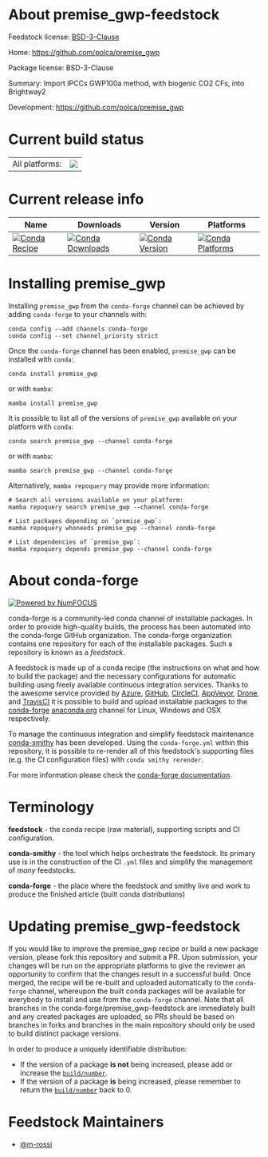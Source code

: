 About premise_gwp-feedstock
===========================

Feedstock license: [BSD-3-Clause](https://github.com/conda-forge/premise_gwp-feedstock/blob/main/LICENSE.txt)

Home: https://github.com/polca/premise_gwp

Package license: BSD-3-Clause

Summary: Import IPCCs GWP100a method, with biogenic CO2 CFs, into Brightway2

Development: https://github.com/polca/premise_gwp

Current build status
====================


<table><tr><td>All platforms:</td>
    <td>
      <a href="https://dev.azure.com/conda-forge/feedstock-builds/_build/latest?definitionId=18324&branchName=main">
        <img src="https://dev.azure.com/conda-forge/feedstock-builds/_apis/build/status/premise_gwp-feedstock?branchName=main">
      </a>
    </td>
  </tr>
</table>

Current release info
====================

| Name | Downloads | Version | Platforms |
| --- | --- | --- | --- |
| [![Conda Recipe](https://img.shields.io/badge/recipe-premise_gwp-green.svg)](https://anaconda.org/conda-forge/premise_gwp) | [![Conda Downloads](https://img.shields.io/conda/dn/conda-forge/premise_gwp.svg)](https://anaconda.org/conda-forge/premise_gwp) | [![Conda Version](https://img.shields.io/conda/vn/conda-forge/premise_gwp.svg)](https://anaconda.org/conda-forge/premise_gwp) | [![Conda Platforms](https://img.shields.io/conda/pn/conda-forge/premise_gwp.svg)](https://anaconda.org/conda-forge/premise_gwp) |

Installing premise_gwp
======================

Installing `premise_gwp` from the `conda-forge` channel can be achieved by adding `conda-forge` to your channels with:

```
conda config --add channels conda-forge
conda config --set channel_priority strict
```

Once the `conda-forge` channel has been enabled, `premise_gwp` can be installed with `conda`:

```
conda install premise_gwp
```

or with `mamba`:

```
mamba install premise_gwp
```

It is possible to list all of the versions of `premise_gwp` available on your platform with `conda`:

```
conda search premise_gwp --channel conda-forge
```

or with `mamba`:

```
mamba search premise_gwp --channel conda-forge
```

Alternatively, `mamba repoquery` may provide more information:

```
# Search all versions available on your platform:
mamba repoquery search premise_gwp --channel conda-forge

# List packages depending on `premise_gwp`:
mamba repoquery whoneeds premise_gwp --channel conda-forge

# List dependencies of `premise_gwp`:
mamba repoquery depends premise_gwp --channel conda-forge
```


About conda-forge
=================

[![Powered by
NumFOCUS](https://img.shields.io/badge/powered%20by-NumFOCUS-orange.svg?style=flat&colorA=E1523D&colorB=007D8A)](https://numfocus.org)

conda-forge is a community-led conda channel of installable packages.
In order to provide high-quality builds, the process has been automated into the
conda-forge GitHub organization. The conda-forge organization contains one repository
for each of the installable packages. Such a repository is known as a *feedstock*.

A feedstock is made up of a conda recipe (the instructions on what and how to build
the package) and the necessary configurations for automatic building using freely
available continuous integration services. Thanks to the awesome service provided by
[Azure](https://azure.microsoft.com/en-us/services/devops/), [GitHub](https://github.com/),
[CircleCI](https://circleci.com/), [AppVeyor](https://www.appveyor.com/),
[Drone](https://cloud.drone.io/welcome), and [TravisCI](https://travis-ci.com/)
it is possible to build and upload installable packages to the
[conda-forge](https://anaconda.org/conda-forge) [anaconda.org](https://anaconda.org/)
channel for Linux, Windows and OSX respectively.

To manage the continuous integration and simplify feedstock maintenance
[conda-smithy](https://github.com/conda-forge/conda-smithy) has been developed.
Using the ``conda-forge.yml`` within this repository, it is possible to re-render all of
this feedstock's supporting files (e.g. the CI configuration files) with ``conda smithy rerender``.

For more information please check the [conda-forge documentation](https://conda-forge.org/docs/).

Terminology
===========

**feedstock** - the conda recipe (raw material), supporting scripts and CI configuration.

**conda-smithy** - the tool which helps orchestrate the feedstock.
                   Its primary use is in the construction of the CI ``.yml`` files
                   and simplify the management of *many* feedstocks.

**conda-forge** - the place where the feedstock and smithy live and work to
                  produce the finished article (built conda distributions)


Updating premise_gwp-feedstock
==============================

If you would like to improve the premise_gwp recipe or build a new
package version, please fork this repository and submit a PR. Upon submission,
your changes will be run on the appropriate platforms to give the reviewer an
opportunity to confirm that the changes result in a successful build. Once
merged, the recipe will be re-built and uploaded automatically to the
`conda-forge` channel, whereupon the built conda packages will be available for
everybody to install and use from the `conda-forge` channel.
Note that all branches in the conda-forge/premise_gwp-feedstock are
immediately built and any created packages are uploaded, so PRs should be based
on branches in forks and branches in the main repository should only be used to
build distinct package versions.

In order to produce a uniquely identifiable distribution:
 * If the version of a package **is not** being increased, please add or increase
   the [``build/number``](https://docs.conda.io/projects/conda-build/en/latest/resources/define-metadata.html#build-number-and-string).
 * If the version of a package **is** being increased, please remember to return
   the [``build/number``](https://docs.conda.io/projects/conda-build/en/latest/resources/define-metadata.html#build-number-and-string)
   back to 0.

Feedstock Maintainers
=====================

* [@m-rossi](https://github.com/m-rossi/)

